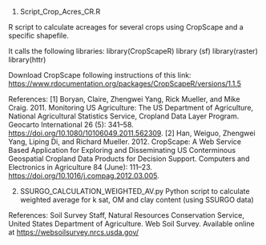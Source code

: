 1. Script_Crop_Acres_CR.R

R script to calculate acreages for several crops using CropScape and a specific shapefile. 

It calls the following libraries:
library(CropScapeR)
library (sf)
library(raster)
library(httr)

Download CropScape following instructions of this link: https://www.rdocumentation.org/packages/CropScapeR/versions/1.1.5

References: 
[1] Boryan, Claire, Zhengwei Yang, Rick Mueller, and Mike Craig. 2011. Monitoring US Agriculture: The US Department of Agriculture, National Agricultural Statistics Service, Cropland Data Layer Program. Geocarto International 26 (5): 341–58. https://doi.org/10.1080/10106049.2011.562309.
[2] Han, Weiguo, Zhengwei Yang, Liping Di, and Richard Mueller. 2012. CropScape: A Web Service Based Application for Exploring and Disseminating US Conterminous Geospatial Cropland Data Products for Decision Support. Computers and Electronics in Agriculture 84 (June): 111–23. https://doi.org/10.1016/j.compag.2012.03.005.

2. SSURGO_CALCULATION_WEIGHTED_AV.py
Python script to calculate weighted average for k sat, OM and clay content (using SSURGO data)

References:
Soil Survey Staff, Natural Resources Conservation Service, United States Department of Agriculture. Web Soil Survey. Available online at https://websoilsurvey.nrcs.usda.gov/
